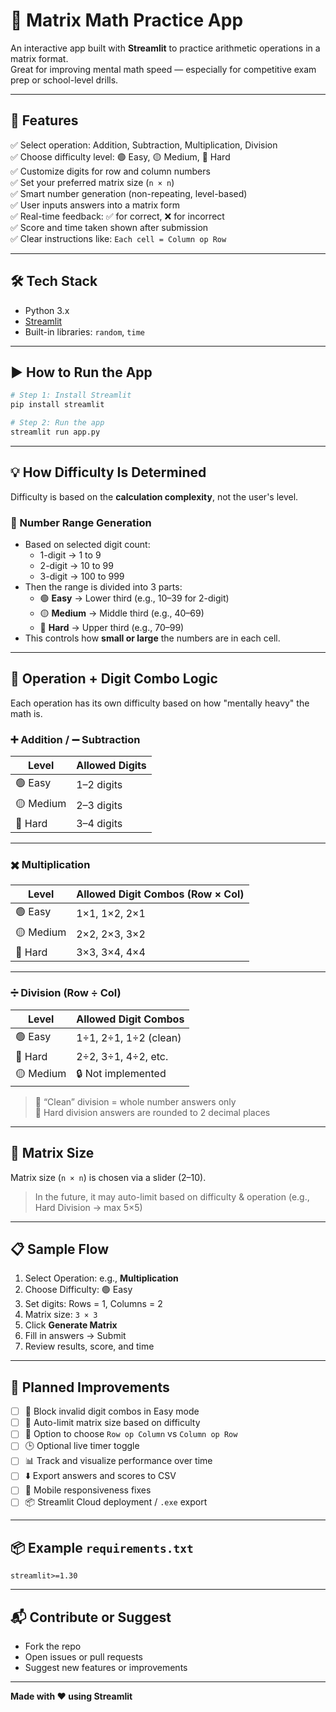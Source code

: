 # 🧠 Matrix Math Practice App

An interactive app built with **Streamlit** to practice arithmetic operations in a matrix format.  
Great for improving mental math speed — especially for competitive exam prep or school-level drills.

---

## 🚀 Features

✅ Select operation: Addition, Subtraction, Multiplication, Division  
✅ Choose difficulty level: 🟢 Easy, 🟡 Medium, 🔴 Hard  
✅ Customize digits for row and column numbers  
✅ Set your preferred matrix size (`n × n`)  
✅ Smart number generation (non-repeating, level-based)  
✅ User inputs answers into a matrix form  
✅ Real-time feedback: ✅ for correct, ❌ for incorrect  
✅ Score and time taken shown after submission  
✅ Clear instructions like: `Each cell = Column op Row`

---

## 🛠️ Tech Stack

- Python 3.x  
- [Streamlit](https://streamlit.io/)  
- Built-in libraries: `random`, `time`

---

## ▶️ How to Run the App

```bash
# Step 1: Install Streamlit
pip install streamlit

# Step 2: Run the app
streamlit run app.py
```

---

## 💡 How Difficulty Is Determined

Difficulty is based on the **calculation complexity**, not the user's level.

### 🔢 Number Range Generation

- Based on selected digit count:
  - 1-digit → 1 to 9  
  - 2-digit → 10 to 99  
  - 3-digit → 100 to 999  
- Then the range is divided into 3 parts:
  - 🟢 **Easy** → Lower third (e.g., 10–39 for 2-digit)  
  - 🟡 **Medium** → Middle third (e.g., 40–69)  
  - 🔴 **Hard** → Upper third (e.g., 70–99)  
- This controls how **small or large** the numbers are in each cell.

---

## 🎯 Operation + Digit Combo Logic

Each operation has its own difficulty based on how "mentally heavy" the math is.

### ➕ Addition / ➖ Subtraction

| Level       | Allowed Digits |
|-------------|----------------|
| 🟢 Easy     | 1–2 digits     |
| 🟡 Medium   | 2–3 digits     |
| 🔴 Hard     | 3–4 digits     |

---

### ✖️ Multiplication

| Level       | Allowed Digit Combos (Row × Col) |
|-------------|----------------------------------|
| 🟢 Easy     | 1×1, 1×2, 2×1                     |
| 🟡 Medium   | 2×2, 2×3, 3×2                     |
| 🔴 Hard     | 3×3, 3×4, 4×4                     |

---

### ➗ Division (Row ÷ Col)

| Level       | Allowed Digit Combos |
|-------------|----------------------|
| 🟢 Easy     | 1÷1, 2÷1, 1÷2 (clean) |
| 🔴 Hard     | 2÷2, 3÷1, 4÷2, etc.   |
| 🟡 Medium   | 🔒 Not implemented    |

> 🔹 “Clean” division = whole number answers only  
> 🔹 Hard division answers are rounded to 2 decimal places

---

## 📐 Matrix Size

Matrix size (`n × n`) is chosen via a slider (2–10).  
> In the future, it may auto-limit based on difficulty & operation (e.g., Hard Division → max 5×5)

---

## 📋 Sample Flow

1. Select Operation: e.g., **Multiplication**  
2. Choose Difficulty: 🟢 Easy  
3. Set digits: Rows = 1, Columns = 2  
4. Matrix size: `3 × 3`  
5. Click **Generate Matrix**  
6. Fill in answers → Submit  
7. Review results, score, and time

---

## 🧪 Planned Improvements

- [ ] 🚫 Block invalid digit combos in Easy mode  
- [ ] 📏 Auto-limit matrix size based on difficulty  
- [ ] 🔀 Option to choose `Row op Column` vs `Column op Row`  
- [ ] 🕒 Optional live timer toggle  
- [ ] 📊 Track and visualize performance over time  
- [ ] ⬇️ Export answers and scores to CSV  
- [ ] 📱 Mobile responsiveness fixes  
- [ ] 📦 Streamlit Cloud deployment / `.exe` export

---

## 📦 Example `requirements.txt`

```text
streamlit>=1.30
```

---

## 📬 Contribute or Suggest

- Fork the repo  
- Open issues or pull requests  
- Suggest new features or improvements

---

**Made with ❤️ using Streamlit**


